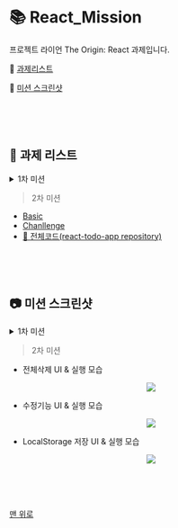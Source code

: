 # 📚 React_Mission
프로젝트 라이언 The Origin: React 과제입니다.  

📌 [과제리스트](#-과제-리스트)  

📌 [미션 스크린샷](#-미션-스크린샷) 



<br/>
<br/>
<br/>





## 📝 과제 리스트

>  
  <details>
    <summary>1차 미션</summary>
  <div markdown="1">

  - [Basic](./1차/Basic/M1-Basic.md)  
  - [Chanllenge](./1차/Challenge/M1-Challenge.md)  

  </div>
  </details>  


> 2차 미션  
  - [Basic](./2차/Basic/M2-Basic.md)  
  - [Chanllenge](./2차/Challenge/M2-Challenge.md)  
  - [🔗 전체코드(react-todo-app repository)](https://github.com/Jeongmmin/react-todo-app) 
  

<!-- <p align="center">
  <img src=""></img>
</p> -->




<br/>
<br/>
<br/>




## 📷 미션 스크린샷

>   
  <details>
    <summary>1차 미션</summary>
  <div markdown="1">

  <p align="center">
    <img src="./1차/Challenge/Screenshot_Mission1.png"></img>
  </p>

  </div>
  </details>


> 2차 미션  
- 전체삭제 UI & 실행 모습
<p align="center">
<img src="https://user-images.githubusercontent.com/82005305/156791554-2a6b9232-251c-46d9-b93a-7dfe158be7ba.gif">
</p>  

- 수정기능 UI & 실행 모습
<p align="center">
<img src="https://user-images.githubusercontent.com/82005305/156792764-f7e3d138-edf2-45cd-bf59-2f17798ba7d8.gif">
</p>  

- LocalStorage 저장 UI & 실행 모습
<p align="center">
  <img src="https://user-images.githubusercontent.com/82005305/156797994-a1897f27-4880-4ba7-847e-9b7859af82b7.gif">
</p>    




<br/>
<br/>
<br/>


[맨 위로](#-react_mission)

